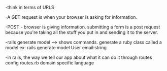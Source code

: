 -think in terms of URLS

-A GET request is when your browser is asking for information.

-POST - browser is giving information. submitting a form is a post request because you're taking all the stuff you put in and sending it to the server.

-rails generate model --> shows commands. generate a ruby class called a model
ex: rails generate model User email:string

-in rails, the way we tell our app about what it can do it through routes
config routes.rb
domain specific language 
